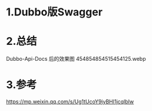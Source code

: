 # 1.Dubbo版Swagger
# 2.总结
Dubbo-Api-Docs 后的效果图
454854854515454125.webp
# 3.参考
https://mp.weixin.qq.com/s/Ug1tUcoY9jyBHI1jcqlbIw